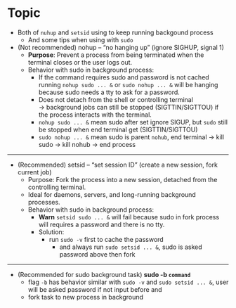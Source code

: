 # Topic
- Both of `nuhup` and `setsid` using to keep running backgound process
  - And some tips when using with `sudo`
- (Not recommended) nohup – “no hanging up” (ignore SIGHUP, signal 1)
  - **Purpose**: Prevent a process from being terminated when the terminal closes or the user logs out.
  - Behavior with sudo in background process:
    - If the command requires sudo and password is not cached  
      running `nohup sudo ... &` or `sudo nohup ... &`  will be hanging because sudo needs a tty to ask for a password.
    - Does not detach from the shell or controlling terminal  
      → background jobs can still be stopped (SIGTTIN/SIGTTOU) if the process interacts with the terminal.
    - `nohup sudo ... &` mean sudo after set ignore SIGUP, but `sudo` still be stopped when end terminal get (SIGTTIN/SIGTTOU)
    - `sudo nohup ... &` mean sudo is parent `nohub`, end terminal -> kill sudo -> kill nohub -> end process
---
- (Recommended) setsid – “set session ID” (create a new session, fork current job)
  - Purpose: Fork the process into a new session, detached from the controlling terminal.
  - Ideal for daemons, servers, and long-running background processes.
  - Behavior with sudo in background process:
    - **Warn** `setsid sudo ... &` will fail because sudo in fork process will requires a password and there is no tty.
    - Solution:
      - run `sudo -v` first to cache the password
        - and always run `sudo setsid ... &`, sudo is asked password above then fork
--- 
- (Recommended for sudo background task) **sudo -b `command`**
  - flag `-b` has behavior similar with `sudo -v` and `sudo setsid ... &`, user will be asked password if not input before and
  - fork task to new process in background
